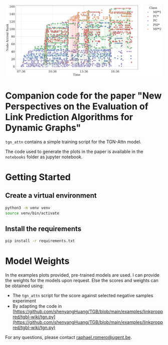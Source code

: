 ![Banner](highschool_tnt.png)
# Companion code for the paper "New Perspectives on the Evaluation of Link Prediction Algorithms for Dynamic Graphs"

`tgn_attn` contains a simple training script for the TGN-Attn model. 

The code used to generate the plots in the paper is available in the `notebooks` folder as jupyter notebook.

# Getting Started

## Create a virtual environment
```bash
python3 -m venv venv
source venv/bin/activate
```

## Install the requirements
```bash
pip install -r requirements.txt
```



# Model Weights
In the examples plots provided, pre-trained models are used. 
I can provide the weights for the models upon request.
Else the scores and weights can be obtained using:
- The `tgn_attn` script for the score against selected negative samples experiment
- By adapting the code in [https://github.com/shenyangHuang/TGB/blob/main/examples/linkproppred/tgbl-wiki/tgn.py](https://github.com/shenyangHuang/TGB/blob/main/examples/linkproppred/tgbl-wiki/tgn.py)

For any questions, please contact raphael.romero@ugent.be.
